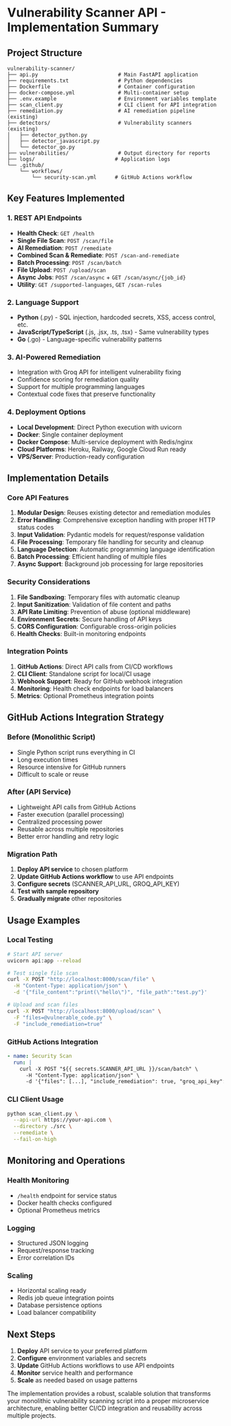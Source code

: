 # Vulnerability Scanner API - Implementation Summary

## Project Structure

```
vulnerability-scanner/
├── api.py                          # Main FastAPI application
├── requirements.txt                # Python dependencies
├── Dockerfile                      # Container configuration
├── docker-compose.yml              # Multi-container setup
├── .env.example                    # Environment variables template
├── scan_client.py                  # CLI client for API integration
├── remediation.py                  # AI remediation pipeline (existing)
├── detectors/                      # Vulnerability scanners (existing)
│   ├── detector_python.py
│   ├── detector_javascript.py
│   └── detector_go.py
├── vulnerabilities/                # Output directory for reports
├── logs/                          # Application logs
└── .github/
    └── workflows/
        └── security-scan.yml      # GitHub Actions workflow
```

## Key Features Implemented

### 1. REST API Endpoints

- **Health Check**: `GET /health`
- **Single File Scan**: `POST /scan/file`
- **AI Remediation**: `POST /remediate`
- **Combined Scan & Remediate**: `POST /scan-and-remediate`
- **Batch Processing**: `POST /scan/batch`
- **File Upload**: `POST /upload/scan`
- **Async Jobs**: `POST /scan/async` + `GET /scan/async/{job_id}`
- **Utility**: `GET /supported-languages`, `GET /scan-rules`

### 2. Language Support

- **Python** (.py) - SQL injection, hardcoded secrets, XSS, access control, etc.
- **JavaScript/TypeScript** (.js, .jsx, .ts, .tsx) - Same vulnerability types
- **Go** (.go) - Language-specific vulnerability patterns

### 3. AI-Powered Remediation

- Integration with Groq API for intelligent vulnerability fixing
- Confidence scoring for remediation quality
- Support for multiple programming languages
- Contextual code fixes that preserve functionality

### 4. Deployment Options

- **Local Development**: Direct Python execution with uvicorn
- **Docker**: Single container deployment
- **Docker Compose**: Multi-service deployment with Redis/nginx
- **Cloud Platforms**: Heroku, Railway, Google Cloud Run ready
- **VPS/Server**: Production-ready configuration

## Implementation Details

### Core API Features

1. **Modular Design**: Reuses existing detector and remediation modules
2. **Error Handling**: Comprehensive exception handling with proper HTTP status codes
3. **Input Validation**: Pydantic models for request/response validation
4. **File Processing**: Temporary file handling for security and cleanup
5. **Language Detection**: Automatic programming language identification
6. **Batch Processing**: Efficient handling of multiple files
7. **Async Support**: Background job processing for large repositories

### Security Considerations

1. **File Sandboxing**: Temporary files with automatic cleanup
2. **Input Sanitization**: Validation of file content and paths
3. **API Rate Limiting**: Prevention of abuse (optional middleware)
4. **Environment Secrets**: Secure handling of API keys
5. **CORS Configuration**: Configurable cross-origin policies
6. **Health Checks**: Built-in monitoring endpoints

### Integration Points

1. **GitHub Actions**: Direct API calls from CI/CD workflows
2. **CLI Client**: Standalone script for local/CI usage
3. **Webhook Support**: Ready for GitHub webhook integration
4. **Monitoring**: Health check endpoints for load balancers
5. **Metrics**: Optional Prometheus integration points

## GitHub Actions Integration Strategy

### Before (Monolithic Script)
- Single Python script runs everything in CI
- Long execution times
- Resource intensive for GitHub runners
- Difficult to scale or reuse

### After (API Service)
- Lightweight API calls from GitHub Actions
- Faster execution (parallel processing)
- Centralized processing power
- Reusable across multiple repositories
- Better error handling and retry logic

### Migration Path

1. **Deploy API service** to chosen platform
2. **Update GitHub Actions workflow** to use API endpoints
3. **Configure secrets** (SCANNER_API_URL, GROQ_API_KEY)
4. **Test with sample repository**
5. **Gradually migrate** other repositories

## Usage Examples

### Local Testing
```bash
# Start API server
uvicorn api:app --reload

# Test single file scan
curl -X POST "http://localhost:8000/scan/file" \
  -H "Content-Type: application/json" \
  -d '{"file_content":"print(\"hello\")", "file_path":"test.py"}'

# Upload and scan files
curl -X POST "http://localhost:8000/upload/scan" \
  -F "files=@vulnerable_code.py" \
  -F "include_remediation=true"
```

### GitHub Actions Integration
```yaml
- name: Security Scan
  run: |
    curl -X POST "${{ secrets.SCANNER_API_URL }}/scan/batch" \
      -H "Content-Type: application/json" \
      -d '{"files": [...], "include_remediation": true, "groq_api_key": "${{ secrets.GROQ_API_KEY }}"}'
```

### CLI Client Usage
```bash
python scan_client.py \
  --api-url https://your-api.com \
  --directory ./src \
  --remediate \
  --fail-on-high
```

## Monitoring and Operations

### Health Monitoring
- `/health` endpoint for service status
- Docker health checks configured
- Optional Prometheus metrics

### Logging
- Structured JSON logging
- Request/response tracking
- Error correlation IDs

### Scaling
- Horizontal scaling ready
- Redis job queue integration points
- Database persistence options
- Load balancer compatibility

## Next Steps

1. **Deploy** API service to your preferred platform
2. **Configure** environment variables and secrets
3. **Update** GitHub Actions workflows to use API endpoints
4. **Monitor** service health and performance
5. **Scale** as needed based on usage patterns

The implementation provides a robust, scalable solution that transforms your monolithic vulnerability scanning script into a proper microservice architecture, enabling better CI/CD integration and reusability across multiple projects.